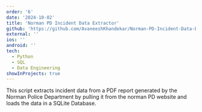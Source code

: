 ```yaml
---
order: '6'
date: '2024-10-02'
title: 'Norman PD Incident Data Extractor'
github: 'https://github.com/AvaneeshKhandekar/Norman-PD-Incident-Data-Extractor'
external: ''
ios: ''
android: ''
tech:
  - Python
  - SQL
  - Data Engineering
showInProjects: true
---
```


This script extracts incident data from a PDF report generated by the Norman Police Department by pulling it from the norman PD website and loads the data in a SQLite Database.
